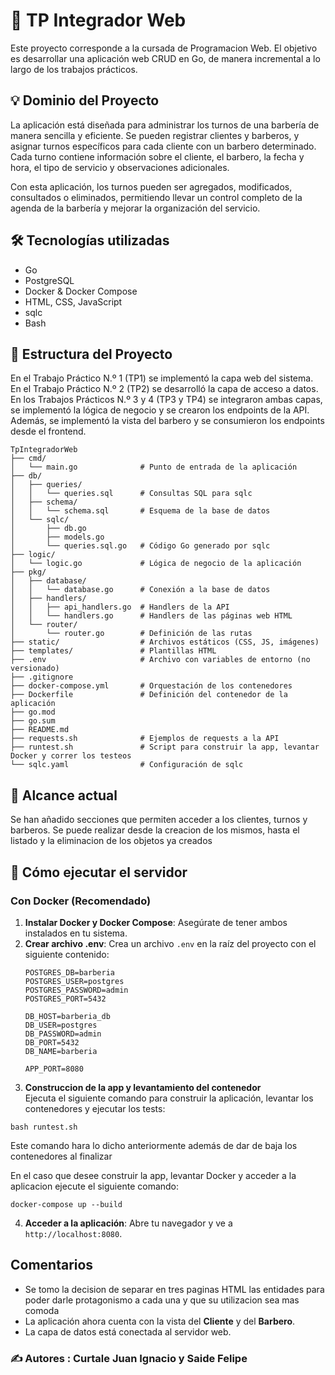 # 📌 TP Integrador Web

Este proyecto corresponde a la cursada de Programacion Web.
El objetivo es desarrollar una aplicación web CRUD en Go, de manera incremental a lo largo de los trabajos prácticos.

## 💡 Dominio del Proyecto

La aplicación está diseñada para administrar los turnos de una barbería de manera sencilla y eficiente.
Se pueden registrar clientes y barberos, y asignar turnos específicos para cada cliente con un barbero determinado. Cada turno contiene información sobre el cliente, el barbero, la fecha y hora, el tipo de servicio y observaciones adicionales.

Con esta aplicación, los turnos pueden ser agregados, modificados, consultados o eliminados, permitiendo llevar un control completo de la agenda de la barbería y mejorar la organización del servicio.

## 🛠️ Tecnologías utilizadas
* Go
* PostgreSQL
* Docker & Docker Compose
* HTML, CSS, JavaScript
* sqlc
* Bash

## 📂 Estructura del Proyecto

En el Trabajo Práctico N.º 1 (TP1) se implementó la capa web del sistema. <br>
En el Trabajo Práctico N.º 2 (TP2) se desarrolló la capa de acceso a datos. <br>
En los Trabajos Prácticos N.º 3 y 4 (TP3 y TP4) se integraron ambas capas, se implementó la lógica de negocio y se crearon los endpoints de la API. Además, se implementó la vista del barbero y se consumieron los endpoints desde el frontend. <br>

    TpIntegradorWeb
    ├── cmd/
    │   └── main.go              # Punto de entrada de la aplicación
    ├── db/
    │   ├── queries/
    │   │   └── queries.sql      # Consultas SQL para sqlc
    │   ├── schema/
    │   │   └── schema.sql       # Esquema de la base de datos
    │   └── sqlc/
    │       ├── db.go
    │       ├── models.go
    │       └── queries.sql.go   # Código Go generado por sqlc
    ├── logic/
    │   └── logic.go             # Lógica de negocio de la aplicación
    ├── pkg/
    │   ├── database/
    │   │   └── database.go      # Conexión a la base de datos
    │   ├── handlers/
    │   │   ├── api_handlers.go  # Handlers de la API
    │   │   └── handlers.go      # Handlers de las páginas web HTML
    │   └── router/
    │       └── router.go        # Definición de las rutas
    ├── static/                  # Archivos estáticos (CSS, JS, imágenes)
    ├── templates/               # Plantillas HTML
    ├── .env                     # Archivo con variables de entorno (no versionado)
    ├── .gitignore
    ├── docker-compose.yml       # Orquestación de los contenedores
    ├── Dockerfile               # Definición del contenedor de la aplicación
    ├── go.mod
    ├── go.sum
    ├── README.md
    ├── requests.sh              # Ejemplos de requests a la API
    ├── runtest.sh               # Script para construir la app, levantar Docker y correr los testeos
    └── sqlc.yaml                # Configuración de sqlc

## 📍 Alcance actual

Se han añadido secciones que permiten acceder a los clientes, turnos y barberos. Se puede realizar desde la creacion de los mismos, hasta el listado y la eliminacion de los objetos ya creados

## 🚀 Cómo ejecutar el servidor

### Con Docker (Recomendado)

1.  **Instalar Docker y Docker Compose**: Asegúrate de tener ambos instalados en tu sistema.
2.  **Crear archivo .env**: Crea un archivo `.env` en la raíz del proyecto con el siguiente contenido:
    ```
    POSTGRES_DB=barberia
    POSTGRES_USER=postgres
    POSTGRES_PASSWORD=admin
    POSTGRES_PORT=5432

    DB_HOST=barberia_db
    DB_USER=postgres
    DB_PASSWORD=admin
    DB_PORT=5432
    DB_NAME=barberia

    APP_PORT=8080 
    ```
3. **Construccion de la app y levantamiento del contenedor**   
Ejecuta el siguiente comando para construir la aplicación, levantar los contenedores y ejecutar los tests:
```
bash runtest.sh
```
Este comando hara lo dicho anteriormente además de dar de baja los contenedores al finalizar

En el caso que desee construir la app, levantar Docker y acceder a la aplicacion ejecute el siguiente comando:
```
docker-compose up --build
```
4.  **Acceder a la aplicación**: Abre tu navegador y ve a `http://localhost:8080`.


## Comentarios

*   Se tomo la decision de separar en tres paginas HTML las entidades para poder darle protagonismo a cada una y que su utilizacion sea mas comoda
*   La aplicación ahora cuenta con la vista del **Cliente** y del **Barbero**.
*   La capa de datos está conectada al servidor web.

### ✍️ Autores : Curtale Juan Ignacio y Saide Felipe
